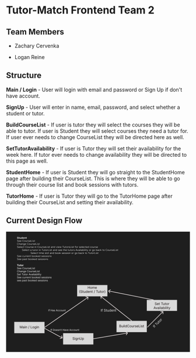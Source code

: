 # Tutor-Match Frontend Team 2

## Team Members
- Zachary Cervenka

- Logan Reine

## Structure
**Main / Login**  - User will login with email and password or Sign Up if don't have account.

**SignUp** - User will enter in name, email, password, and select whether a student or tutor.

**BuildCourseList** - If user is tutor they will select the courses they will be able to tutor. If user is Student they will select courses they need a tutor for. If user ever needs to change CourseList they will be directed here as well.

**SetTutorAvailability** - If user is Tutor they will set their availability for the week here. If tutor ever needs to change availability they will be directed to this page as well.

**StudentHome** - If user is Student they will go straight to the StudentHome page after building their CourseList. This is where they will be able to go through their course list and book sessions with tutors.

**TutorHome** - If user is Tutor they will go to the TutorHome page after building their CourseList and setting their availability.

## Current Design Flow
![Alt text](Tutor-Match_Flow_2.png)